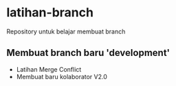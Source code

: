 # latihan-branch
Repository untuk belajar membuat branch

Membuat branch baru 'development'
--
- Latihan Merge Conflict
- Membuat baru kolaborator V2.0
